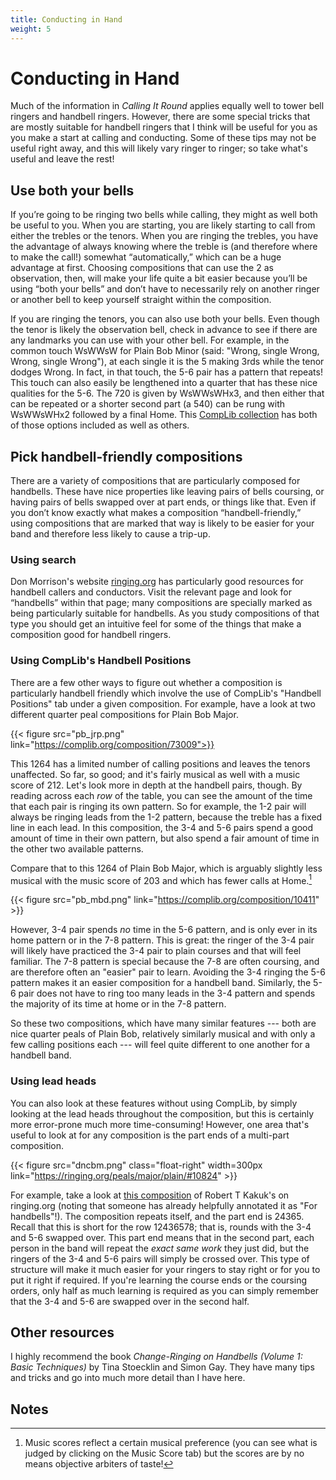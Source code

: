 ```yaml
---
title: Conducting in Hand
weight: 5
---
```


# Conducting in Hand

Much of the information in _Calling It Round_ applies equally well to tower bell ringers and handbell ringers. However, there are some special tricks that are mostly suitable for handbell ringers that I think will be useful for you as you make a start at calling and conducting. Some of these tips may not be useful right away, and this will likely vary ringer to ringer; so take what's useful and leave the rest!

## Use both your bells

If you’re going to be ringing two bells while calling, they might as well both be useful to you. When you are starting, you are likely starting to call from either the trebles or the tenors. When you are ringing the trebles, you have the advantage of always knowing where the treble is (and therefore where to make the call!) somewhat “automatically,” which can be a huge advantage at first. Choosing compositions that can use the 2 as observation, then, will make your life quite a bit easier because you’ll be using “both your bells” and don’t have to necessarily rely on another ringer or another bell to keep yourself straight within the composition.

If you are ringing the tenors, you can also use both your bells. Even though the tenor is likely the observation bell, check in advance to see if there are any landmarks you can use with your other bell. For example, in the common touch WsWWsW for Plain Bob Minor (said: "Wrong, single Wrong, Wrong, single Wrong"), at each single it is the 5 making 3rds while the tenor dodges Wrong. In fact, in that touch, the 5-6 pair has a pattern that repeats! This touch can also easily be lengthened into a quarter that has these nice qualities for the 5-6. The 720 is given by WsWWsWHx3, and then either that can be repeated or a shorter second part (a 540) can be rung with WsWWsWHx2 followed by a final Home. This [CompLib collection](https://complib.org/collection/10904) has both of those options included as well as others.

## Pick handbell-friendly compositions

There are a variety of compositions that are particularly composed for handbells. These have nice properties like leaving pairs of bells coursing, or having pairs of bells swapped over at part ends, or things like that. Even if you don’t know exactly what makes a composition “handbell-friendly,” using compositions that are marked that way is likely to be easier for your band and therefore less likely to cause a trip-up. 


### Using search

Don Morrison's website [ringing.org](https://ringing.org/) has particularly good resources for handbell callers and conductors. Visit the relevant page and look for “handbells” within that page; many compositions are specially marked as being particularly suitable for handbells. As you study compositions of that type you should get an intuitive feel for some of the things that make a composition good for handbell ringers.


### Using CompLib's Handbell Positions

There are a few other ways to figure out whether a composition is particularly handbell friendly which involve the use of CompLib's "Handbell Positions" tab under a given composition. For example, have a look at two different quarter peal compositions for Plain Bob Major. 

{{< figure src="pb_jrp.png" link="https://complib.org/composition/73009">}}

This 1264 has a limited number of calling positions and leaves the tenors unaffected. So far, so good; and it's fairly musical as well with a music score of 212. Let's look more in depth at the handbell pairs, though. By reading across each _row_ of the table, you can see the amount of the time that each pair is ringing its own pattern. So for example, the 1-2 pair will always be ringing leads from the 1-2 pattern, because the treble has a fixed line in each lead. In this composition, the 3-4 and 5-6 pairs spend a good amount of time in their own pattern, but also spend a fair amount of time in the other two available patterns.

Compare that to this 1264 of Plain Bob Major, which is arguably slightly less musical with the music score of 203 and which has fewer calls at Home.[^1]

{{< figure src="pb_mbd.png" link="https://complib.org/composition/10411" >}}

However, 3-4 pair spends _no_ time in the 5-6 pattern, and is only ever in its home pattern or in the 7-8 pattern. This is great: the ringer of the 3-4 pair will likely have practiced the 3-4 pair to plain courses and that will feel familiar. The 7-8 pattern is special because the 7-8 are often coursing, and are therefore often an "easier" pair to learn. Avoiding the 3-4 ringing the 5-6 pattern makes it an easier composition for a handbell band. Similarly, the 5-6 pair does not have to ring too many leads in the 3-4 pattern and spends the majority of its time at home or in the 7-8 pattern.

So these two compositions, which have many similar features --- both are nice quarter peals of Plain Bob, relatively similarly musical and with only a few calling positions each --- will feel quite different to one another for a handbell band. 

### Using lead heads

You can also look at these features without using CompLib, by simply looking at the lead heads throughout the composition, but this is certainly more error-prone much more time-consuming! However, one area that's useful to look at for any composition is the part ends of a multi-part composition. 

{{< figure src="dncbm.png" class="float-right" width=300px link="https://ringing.org/peals/major/plain/#10824" >}}

For example, take a look at [this composition](https://ringing.org/composition/?id=10824) of Robert T Kakuk's on ringing.org (noting that someone has already helpfully annotated it as "For handbells"!). The composition repeats itself, and the part end is 24365. Recall that this is short for the row 12436578; that is, rounds with the 3-4 and 5-6 swapped over. This part end means that in the second part, each person in the band will repeat the _exact same work_ they just did, but the ringers of the 3-4 and 5-6 pairs will simply be crossed over. This type of structure will make it much easier for your ringers to stay right or for you to put it right if required. If you're learning the course ends or the coursing orders, only half as much learning is required as you can simply remember that the 3-4 and 5-6 are swapped over in the second half.

## Other resources

I highly recommend the book _Change-Ringing on Handbells (Volume 1: Basic Techniques)_ by Tina Stoecklin and Simon Gay. They have many tips and tricks and go into much more detail than I have here.

## Notes

[^1]:
	Music scores reflect a certain musical preference (you can see what is judged by clicking on the Music Score tab) but the scores are by no means objective arbiters of taste!
